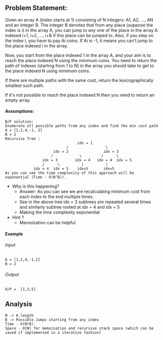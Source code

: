 ## Problem Statement:
Given an array A (index starts at 1) consisting of N integers: A1, A2, ..., AN and an integer B. The integer B denotes that from any place (suppose the index is i) in the array A, you can jump to any one of the place in the array A indexed i+1, i+2, …, i+B if this place can be jumped to. Also, if you step on the index i, you have to pay Ai coins. If Ai is -1, it means you can’t jump to the place indexed i in the array.

Now, you start from the place indexed 1 in the array A, and your aim is to reach the place indexed N using the minimum coins. You need to return the path of indexes (starting from 1 to N) in the array you should take to get to the place indexed N using minimum coins.

If there are multiple paths with the same cost, return the lexicographically smallest such path.

If it's not possible to reach the place indexed N then you need to return an empty array.
#### Assumptions:
```aidl
B/F solution:
Enumerate all possible paths from any index and find the min cost path
A = [1,2,4,-1, 2]
B = 2
Recursive Tree : 
                                 idx = 1
                            /                 \
                      idx = 2                idx = 3 
                     /            \         /      \
                 idx = 3        idx = 4   idx = 4  idx = 5
                 /      \          |          |      
             idx = 4  idx = 5    idx=5       idx=5
As you can see the time complexity of this approach will be exponential (Time - O(N^B)).
```
* Why is this happening?
    * Answer: As you can see we are recalculating minimum cost from each index to the end multiple times.
    * See in the above tree idx = 3 subtrees are repeated several times and similarly subtree rooted at idx = 4 and idx = 5
    * Making the time complexity exponential
* Hint ?
    * Memoization can be helpful 
#### Example
###### Input
```aidl
A = [1,2,4,-1,2]
B = 2
```
###### Output
```aidl
O/P =  [1,3,5]
```
## Analysis
```aidl
N -> A.length
B -> Possible Jumps starting from any index
Time - O(N*B)
Space - O(N) for memoisation and recursive stack space (which can be saved if implemented in a iterative fashion)
```